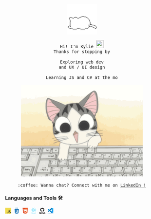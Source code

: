 <p align="center">
  <img src="https://github.com/kylieyin/kylieyin/blob/main/6Tro9gA7c.gif" width="100px"/>
  <br><br>
  <samp>
    Hi! I'm Kylie <img src="https://github.com/kylieyin/kylieyin/assets/122772682/d942f61f-4376-45d1-81b7-4bd7d1f7f009" width="25" height="25"/>
    <br>Thanks for stopping by<br>
      <br>Exploring web dev<br>and UX / UI design<br>
    <br>Learning JS and C# at the mo<br><br>
    <img src="https://github.com/kylieyin/kylieyin/blob/main/pcqrGqRXi.gif" width="400px"/>
    <br><br>:coffee: Wanna chat? Connect with me on <a href="https://www.linkedin.com/in/kylie-yin/">LinkedIn !</a>
  </samp>
</p>

### Languages and Tools 🛠

<div>
  <img src="https://github.com/devicons/devicon/blob/master/icons/javascript/javascript-original.svg" title="JavaScript" alt="JavaScript" width="20" height="20"/>&nbsp;
  <img src="https://github.com/devicons/devicon/blob/master/icons/css3/css3-plain-wordmark.svg"  title="CSS3" alt="CSS" width="20" height="20"/>&nbsp;
  <img src="https://github.com/devicons/devicon/blob/master/icons/html5/html5-original.svg" title="HTML5" alt="HTML" width="20" height="20"/>&nbsp;
  <img src="https://github.com/devicons/devicon/blob/master/icons/react/react-original-wordmark.svg" title="React" alt="React" width="20" height="20"/>&nbsp;
  <img src="https://github.com/devicons/devicon/blob/master/icons/github/github-original-wordmark.svg" title="GitHub" **alt="Git" width="20" height="20"/>&nbsp;                                                                                   <img src="https://github.com/devicons/devicon/blob/master/icons/vscode/vscode-original-wordmark.svg" title="VSCode" **alt="Git" width="20" height="20"/>&nbsp;                                                               
</div>
